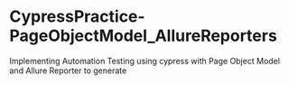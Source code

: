 # CypressPractice-PageObjectModel_AllureReporters
Implementing Automation Testing using cypress with Page Object Model and Allure Reporter to generate 
